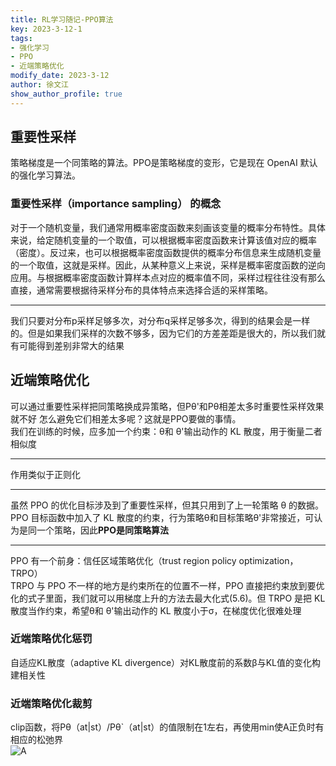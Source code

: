 ```yaml
---
title: RL学习随记-PPO算法
key: 2023-3-12-1
tags: 
- 强化学习
- PPO
- 近端策略优化
modify_date: 2023-3-12
author: 徐文江
show_author_profile: true
---
```

## 重要性采样          

策略梯度是一个同策略的算法。PPO是策略梯度的变形，它是现在 OpenAI 默认的强化学习算法。        
<!--more-->  
### 重要性采样（importance sampling） 的概念        
对于一个随机变量，我们通常用概率密度函数来刻画该变量的概率分布特性。具体来说，给定随机变量的一个取值，可以根据概率密度函数来计算该值对应的概率（密度）。反过来，也可以根据概率密度函数提供的概率分布信息来生成随机变量的一个取值，这就是采样。因此，从某种意义上来说，采样是概率密度函数的逆向应用。与根据概率密度函数计算样本点对应的概率值不同，采样过程往往没有那么直接，通常需要根据待采样分布的具体特点来选择合适的采样策略。      

----------------------------------    

我们只要对分布p采样足够多次，对分布q采样足够多次，得到的结果会是一样的。但是如果我们采样的次数不够多，因为它们的方差差距是很大的，所以我们就有可能得到差别非常大的结果            


## 近端策略优化        
可以通过重要性采样把同策略换成异策略，但Pθ'和Pθ相差太多时重要性采样效果就不好 怎么避免它们相差太多呢？这就是PPO要做的事情。         
我们在训练的时候，应多加一个约束：θ和 θ'输出动作的 KL 散度，用于衡量二者相似度       

--------------------------------------       
作用类似于正则化           

-----------------------------------        
虽然 PPO 的优化目标涉及到了重要性采样，但其只用到了上一轮策略 θ 的数据。PPO 目标函数中加入了 KL 散度的约束，行为策略θ和目标策略θ'非常接近，可认为是同一个策略，因此**PPO是同策略算法**        

-----------------------------------------        
PPO 有一个前身：信任区域策略优化（trust region policy optimization，TRPO）           
TRPO 与 PPO 不一样的地方是约束所在的位置不一样，PPO 直接把约束放到要优化的式子里面，我们就可以用梯度上升的方法去最大化式(5.6)。但 TRPO 是把 KL 散度当作约束，希望θ和 θ'输出动作的 KL 散度小于σ，在梯度优化很难处理          

### 近端策略优化惩罚         
自适应KL散度（adaptive KL divergence）对KL散度前的系数β与KL值的变化构建相关性        

### 近端策略优化裁剪         
clip函数，将Pθ（at|st）/Pθ`（at|st）的值限制在1左右，再使用min使A正负时有相应的松弛界      
![A](https://datawhalechina.github.io/easy-rl/img/ch5/5.3.png)             

